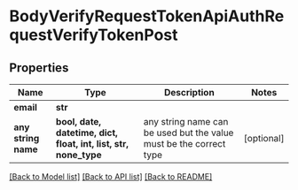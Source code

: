 # BodyVerifyRequestTokenApiAuthRequestVerifyTokenPost


## Properties
Name | Type | Description | Notes
------------ | ------------- | ------------- | -------------
**email** | **str** |  |
**any string name** | **bool, date, datetime, dict, float, int, list, str, none_type** | any string name can be used but the value must be the correct type | [optional]

[[Back to Model list]](../README.md#documentation-for-models) [[Back to API list]](../README.md#documentation-for-api-endpoints) [[Back to README]](../README.md)
